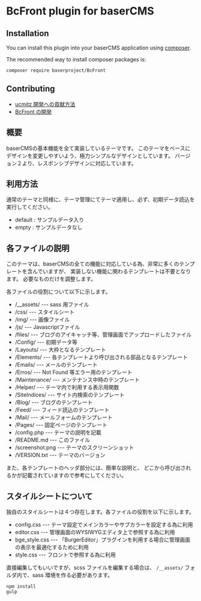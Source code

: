 # BcFront plugin for baserCMS

## Installation

You can install this plugin into your baserCMS application using [composer](https://getcomposer.org).

The recommended way to install composer packages is:

```
composer require baserproject/BcFront
```

## Contributing
- [ucmitz 開発への貢献方法](https://baserproject.github.io/5/ucmitz/)
- [BcFront の開発](https://baserproject.github.io/5/ucmitz/development/frontend/bc-front)


## 概要

baserCMSの基本機能を全て実装しているテーマです。
このテーマをベースにデザインを変更しやすいよう、極力シンプルなデザインとしています。
バージョン２より、レスポンシブデザインに対応しています。

## 利用方法

通常のテーマと同様に、テーマ管理にてテーマ適用し、必ず、初期データ読込を実行してください。
- default : サンプルデータ入り
- empty : サンプルデータなし

## 各ファイルの説明

このテーマは、baserCMSの全ての機能に対応している為、非常に多くのテンプレートを含んでいますが、
実装しない機能に関わるテンプレートは不要となります。
必要なものだけを調整します。

各ファイルの役割について以下に示します。

- /__assets/ --- sass 用ファイル
- /css/ --- スタイルシート
- /img/ --- 画像ファイル
- /js/ --- Javascriptファイル
- /files/ --- ブログのアイキャッチ等、管理画面でアップロードしたファイル
- /Config/ --- 初期データ等
- /Layouts/ --- 大枠となるテンプレート
- /Elements/ --- 各テンプレートより呼び出される部品となるテンプレート
- /Emails/ --- メールのテンプレート
- /Erros/ --- Not Found 等エラー用のテンプレート
- /Maintenance/ --- メンテナンス中時のテンプレート
- /Helper/ --- テーマ内で利用する表示用関数
- /SiteIndices/ --- サイト内検索のテンプレート
- /Blog/ --- ブログのテンプレート
- /Feed/ --- フィード読込のテンプレート
- /Mail/ --- メールフォームのテンプレート
- /Pages/ --- 固定ページのテンプレート
- /config.php --- テーマの説明を記載
- /README.md --- このファイル
- /screenshot.png --- テーマのスクリーンショット
- /VERSION.txt --- テーマのバージョン

また、各テンプレートのヘッダ部分には、簡単な説明と、
どこから呼び出されるかが記載されていますので参考にしてください。

## スタイルシートについて

独自のスタイルシートは４つ存在します。各ファイルの役割を以下に示します。

- config.css --- テーマ設定でメインカラーやサブカラーを設定する為に利用
- editor.css --- 管理画面のWYSIWYGエディタ上で参照する為に利用
- bge_style.css --- 「BurgerEditor」プラグインを利用する場合に管理画面の表示を最適化するために利用
- style.css --- フロントで参照する為に利用

直接編集してもいいですが、scss ファイルを編集する場合は、 `/__assets/` フォルダ内で、sass 環境を作る必要があります。

```
npm install
gulp
```
